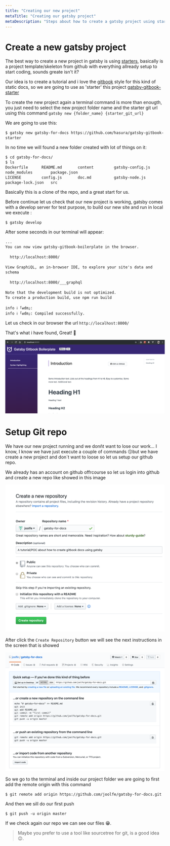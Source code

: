 ```yaml
---
title: "Creating our new project"
metaTitle: "Creating our gatsby project"
metaDescription: "Steps about how to create a gatsby project using starters."
---
```


# Create a new gatsby project

The best way to create a new project in gatsby is using [starters](https://www.gatsbyjs.org/tutorial/part-zero/#create-a-gatsby-site), basically is a project template/skeleton from github with everything allready setup to start coding, sounds greate isn't it?

Our idea is to create a tutorial and i love the [gitbook](https://www.gitbook.com/) style for this kind of static docs, so we are going to use as 'starter' this project [gatsby-gitbook-starter](https://www.gatsbyjs.org/starters/hasura/gatsby-gitbook-starter/) 

To create the new project again a terminal command is more than enougth, you just need to select the new project folder name and the starter git url using this command `gatsby new {folder_name} {starter_git_url}`

We are going to use this:

```
$ gatsby new gatsby-for-docs https://github.com/hasura/gatsby-gitbook-starter
```

In no time we will found a new folder created with lot of things on it:

```
$ cd gatsby-for-docs/
$ ls
Dockerfile		README.md		content			gatsby-config.js	node_modules		package.json
LICENSE			config.js		doc.md			gatsby-node.js		package-lock.json	src
```

Basically this is a clone of the repo, and a great start for us.

Before continue let us check that our new project is working, gatsby comes with a develop server for test purpose, to build our new site and run in local we execute :

```
$ gatsby develop
```

After some seconds in our terminal will appear:

```
...
You can now view gatsby-gitbook-boilerplate in the browser.

  http://localhost:8000/

View GraphiQL, an in-browser IDE, to explore your site's data and schema

  http://localhost:8000/___graphql

Note that the development build is not optimized.
To create a production build, use npm run build

info ℹ ｢wdm｣: 
info ℹ ｢wdm｣: Compiled successfully.
```

Let us check in our browser the url `http://localhost:8000/`

That's what i have found, Great! 🚀

![First gatsby run](doc-img/first-run.png)

# Setup Git repo

We have our new project running and we donñt want to lose our work... I know, I know we have just execute a couple of commands 😗but we have create a new project and don´t want to loose so let us setup our github repo.

We already has an account on github offrcourse so let us login into github and create a new repo like showed in this image

![Create repo on github](doc-img/create-repo.png)

After click the `Create Repository` button we will see the next instructions in the screen that is showed

![New repo](./doc-img/new-repo.png)

So we go to the terminal and inside our project folder we are going to first add the remote origin with this command 

```
$ git remote add origin https://github.com/joolfe/gatsby-for-docs.git
```

And then we sill do our first push

```
$ git push -u origin master
```

If we check again our repo we can see our files 😁.

> Maybe you prefer to use a tool like sourcetree for git, is a good idea 😉.